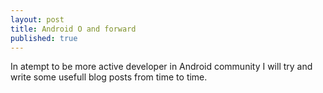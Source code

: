 ```yaml
---
layout: post
title: Android O and forward
published: true
---
```

In atempt to be more active developer in Android community I will try and write some usefull blog posts from time to time. 